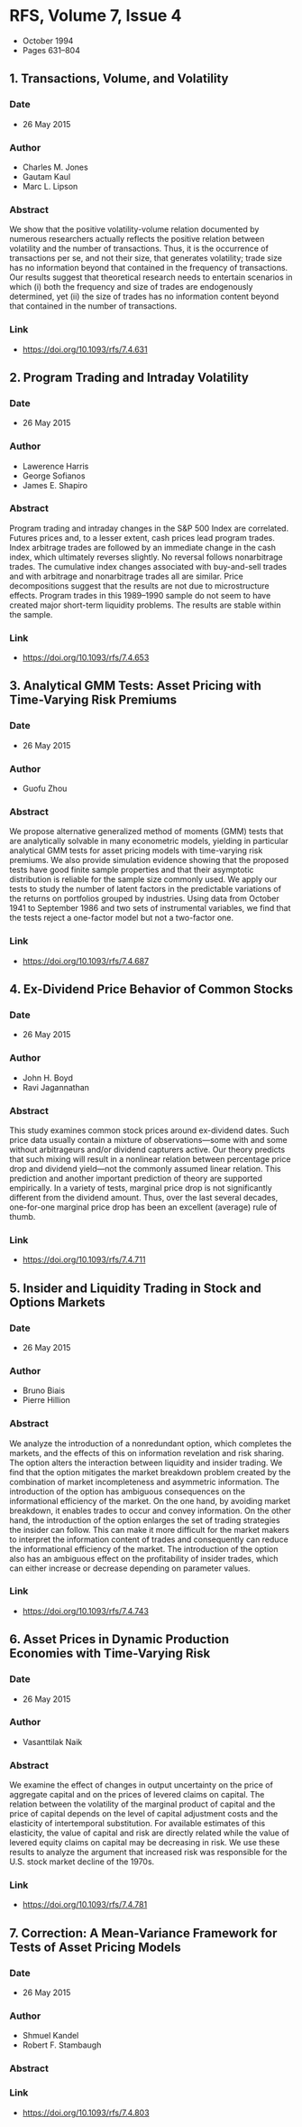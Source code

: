 # RFS, Volume 7, Issue 4
- October 1994
- Pages 631–804

## 1. Transactions, Volume, and Volatility
### Date
- 26 May 2015
### Author
- Charles M. Jones
- Gautam Kaul
- Marc L. Lipson
### Abstract
We show that the positive volatility-volume relation documented by numerous researchers actually reflects the positive relation between volatility and the number of transactions. Thus, it is the occurrence of transactions per se, and not their size, that generates volatility; trade size has no information beyond that contained in the frequency of transactions. Our results suggest that theoretical research needs to entertain scenarios in which (i) both the frequency and size of trades are endogenously determined, yet (ii) the size of trades has no information content beyond that contained in the number of transactions.
### Link
- https://doi.org/10.1093/rfs/7.4.631

## 2. Program Trading and Intraday Volatility
### Date
- 26 May 2015
### Author
- Lawerence Harris
- George Sofianos
- James E. Shapiro
### Abstract
Program trading and intraday changes in the S&P 500 Index are correlated. Futures prices and, to a lesser extent, cash prices lead program trades. Index arbitrage trades are followed by an immediate change in the cash index, which ultimately reverses slightly. No reversal follows nonarbitrage trades. The cumulative index changes associated with buy-and-sell trades and with arbitrage and nonarbitrage trades all are similar. Price decompositions suggest that the results are not due to microstructure effects. Program trades in this 1989–1990 sample do not seem to have created major short-term liquidity problems. The results are stable within the sample.
### Link
- https://doi.org/10.1093/rfs/7.4.653

## 3. Analytical GMM Tests: Asset Pricing with Time-Varying Risk Premiums
### Date
- 26 May 2015
### Author
- Guofu Zhou
### Abstract
We propose alternative generalized method of moments (GMM) tests that are analytically solvable in many econometric models, yielding in particular analytical GMM tests for asset pricing models with time-varying risk premiums. We also provide simulation evidence showing that the proposed tests have good finite sample properties and that their asymptotic distribution is reliable for the sample size commonly used. We apply our tests to study the number of latent factors in the predictable variations of the returns on portfolios grouped by industries. Using data from October 1941 to September 1986 and two sets of instrumental variables, we find that the tests reject a one-factor model but not a two-factor one.
### Link
- https://doi.org/10.1093/rfs/7.4.687

## 4. Ex-Dividend Price Behavior of Common Stocks
### Date
- 26 May 2015
### Author
- John H. Boyd
- Ravi Jagannathan
### Abstract
This study examines common stock prices around ex-dividend dates. Such price data usually contain a mixture of observations—some with and some without arbitrageurs and/or dividend capturers active. Our theory predicts that such mixing will result in a nonlinear relation between percentage price drop and dividend yield—not the commonly assumed linear relation. This prediction and another important prediction of theory are supported empirically. In a variety of tests, marginal price drop is not significantly different from the dividend amount. Thus, over the last several decades, one-for-one marginal price drop has been an excellent (average) rule of thumb.
### Link
- https://doi.org/10.1093/rfs/7.4.711

## 5. Insider and Liquidity Trading in Stock and Options Markets
### Date
- 26 May 2015
### Author
- Bruno Biais
- Pierre Hillion
### Abstract
We analyze the introduction of a nonredundant option, which completes the markets, and the effects of this on information revelation and risk sharing. The option alters the interaction between liquidity and insider trading. We find that the option mitigates the market breakdown problem created by the combination of market incompleteness and asymmetric information. The introduction of the option has ambiguous consequences on the informational efficiency of the market. On the one hand, by avoiding market breakdown, it enables trades to occur and convey information. On the other hand, the introduction of the option enlarges the set of trading strategies the insider can follow. This can make it more difficult for the market makers to interpret the information content of trades and consequently can reduce the informational efficiency of the market. The introduction of the option also has an ambiguous effect on the profitability of insider trades, which can either increase or decrease depending on parameter values.
### Link
- https://doi.org/10.1093/rfs/7.4.743

## 6. Asset Prices in Dynamic Production Economies with Time-Varying Risk
### Date
- 26 May 2015
### Author
- Vasanttilak Naik
### Abstract
We examine the effect of changes in output uncertainty on the price of aggregate capital and on the prices of levered claims on capital. The relation between the volatility of the marginal product of capital and the price of capital depends on the level of capital adjustment costs and the elasticity of intertemporal substitution. For available estimates of this elasticity, the value of capital and risk are directly related while the value of levered equity claims on capital may be decreasing in risk. We use these results to analyze the argument that increased risk was responsible for the U.S. stock market decline of the 1970s.
### Link
- https://doi.org/10.1093/rfs/7.4.781

## 7. Correction: A Mean-Variance Framework for Tests of Asset Pricing Models
### Date
- 26 May 2015
### Author
- Shmuel Kandel
- Robert F. Stambaugh
### Abstract

### Link
- https://doi.org/10.1093/rfs/7.4.803

